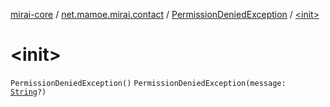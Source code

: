 [mirai-core](../../index.md) / [net.mamoe.mirai.contact](../index.md) / [PermissionDeniedException](index.md) / [&lt;init&gt;](./-init-.md)

# &lt;init&gt;

`PermissionDeniedException()`
`PermissionDeniedException(message: `[`String`](https://kotlinlang.org/api/latest/jvm/stdlib/kotlin/-string/index.html)`?)`